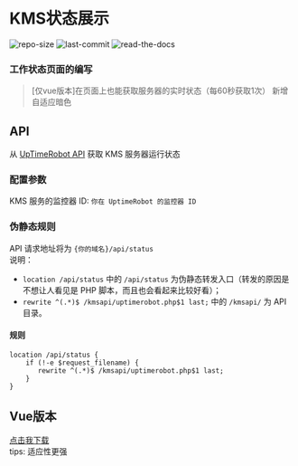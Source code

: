 # KMS状态展示
![repo-size](https://img.shields.io/github/repo-size/ChishFoxcat/ChishKMS)
![last-commit](https://img.shields.io/github/last-commit/ChishFoxcat/ChishKMS/master)
![read-the-docs](https://img.shields.io/readthedocs/ChishKMS)
### 工作状态页面的编写
> [仅vue版本]在页面上也能获取服务器的实时状态（每60秒获取1次）
> 新增自适应暗色

## API
从 [UpTimeRobot API](https://uptimerobot.com/api/) 获取 KMS 服务器运行状态

### 配置参数
KMS 服务的监控器 ID: `你在 UptimeRobot 的监控器 ID`

### 伪静态规则
API 请求地址将为 `{你的域名}/api/status`<br/>
说明：
- `location /api/status` 中的 `/api/status` 为伪静态转发入口（转发的原因是不想让人看见是 PHP 脚本，而且也会看起来比较好看）；
- `rewrite ^(.*)$ /kmsapi/uptimerobot.php$1 last;` 中的 `/kmsapi/` 为 API 目录。

#### 规则
```nginx
location /api/status {
    if (!-e $request_filename) {
       rewrite ^(.*)$ /kmsapi/uptimerobot.php$1 last;
    }
}

``` 

## Vue版本
[点击我下载](https://github.com/ChishFoxcat/ChishKMS/vue)
<br>tips: 适应性更强
